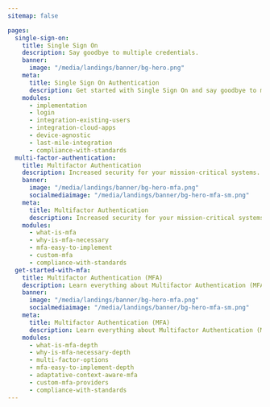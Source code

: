 ```yaml
---
sitemap: false

pages:
  single-sign-on:
    title: Single Sign On 
    description: Say goodbye to multiple credentials.
    banner:
      image: "/media/landings/banner/bg-hero.png"
    meta:
      title: Single Sign On Authentication
      description: Get started with Single Sign On and say goodbye to multiple credentials.
    modules:
      - implementation
      - login
      - integration-existing-users
      - integration-cloud-apps
      - device-agnostic
      - last-mile-integration
      - compliance-with-standards
  multi-factor-authentication:
    title: Multifactor Authentication 
    description: Increased security for your mission-critical systems.
    banner:
      image: "/media/landings/banner/bg-hero-mfa.png"
      socialmediaimage: "/media/landings/banner/bg-hero-mfa-sm.png"
    meta:
      title: Multifactor Authentication
      description: Increased security for your mission-critical systems.
    modules:
      - what-is-mfa
      - why-is-mfa-necessary
      - mfa-easy-to-implement
      - custom-mfa
      - compliance-with-standards
  get-started-with-mfa:
    title: Multifactor Authentication (MFA) 
    description: Learn everything about Multifactor Authentication (MFA) and how you can start using it right now in your application.
    banner:
      image: "/media/landings/banner/bg-hero-mfa.png"
      socialmediaimage: "/media/landings/banner/bg-hero-mfa-sm.png"
    meta:
      title: Multifactor Authentication (MFA)
      description: Learn everything about Multifactor Authentication (MFA) and how you can start using it right now in your application.
    modules:
      - what-is-mfa-depth
      - why-is-mfa-necessary-depth
      - multi-factor-options
      - mfa-easy-to-implement-depth
      - adaptative-context-aware-mfa
      - custom-mfa-providers
      - compliance-with-standards
---
```

